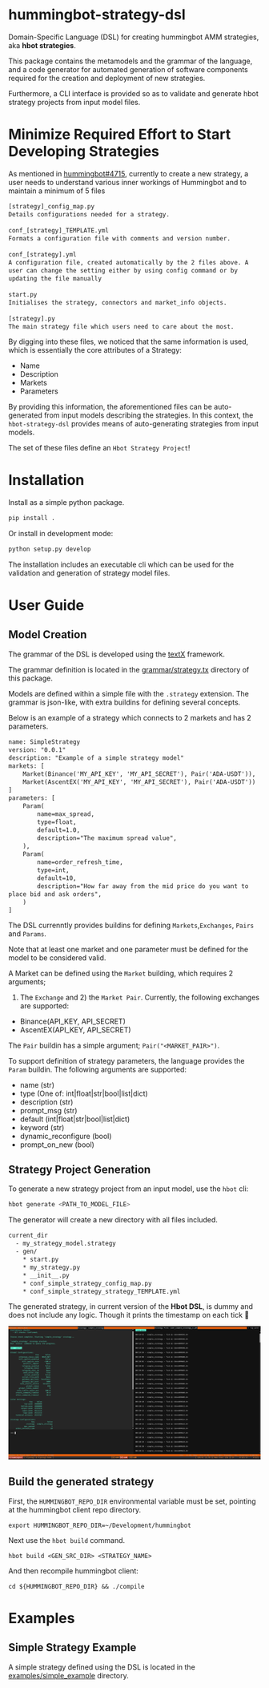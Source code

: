 # hummingbot-strategy-dsl
Domain-Specific Language (DSL) for creating hummingbot AMM strategies, aka
**hbot strategies**.

This package contains the metamodels and the grammar of the language, and a code
generator for automated generation of software components required for the
creation and deployment of new strategies.

Furthermore, a CLI interface is provided so as to validate and generate hbot
strategy projects from input model files.


# Minimize Required Effort to Start Developing Strategies

As mentioned in [hummingbot#4715](https://github.com/hummingbot/hummingbot/issues/4715),
currently to create a new strategy, a user needs to understand various inner workings of Hummingbot and to maintain a minimum of 5 files

```
[strategy]_config_map.py
Details configurations needed for a strategy.

conf_[strategy]_TEMPLATE.yml
Formats a configuration file with comments and version number.

conf_[strategy].yml
A configuration file, created automatically by the 2 files above. A user can change the setting either by using config command or by updating the file manually

start.py
Initialises the strategy, connectors and market_info objects.

[strategy].py
The main strategy file which users need to care about the most.
```

By digging into these files, we noticed that the same information is used, which is essentially the core attributes of a Strategy:

- Name
- Description
- Markets
- Parameters

By providing this information, the aforementioned files can be auto-generated
from input models describing the strategies. In this context, the
`hbot-strategy-dsl` provides means of auto-generating strategies from input
models.

The set of these files define an `Hbot Strategy Project`!

# Installation

Install as a simple python package.

```bash
pip install .
```

Or install in development mode:

```bash
python setup.py develop
```

The installation includes an executable cli which can be used for the validation
and generation of strategy model files.

# User Guide

## Model Creation

The grammar of the DSL is developed using the [textX](https://github.com/textX/textX)
framework.

The grammar definition is located in the [grammar/strategy.tx](https://github.com/klpanagi/hbot-strategy-dsl/blob/main/hbot_strategy_dsl/grammar/strategy.tx) directory of this package.

Models are defined within a simple file with the `.strategy` extension. The
grammar is json-like, with extra buildins for defining several concepts.

Below is an example of a strategy which connects to 2 markets and has 2
parameters.

```
name: SimpleStrategy
version: "0.0.1"
description: "Example of a simple strategy model"
markets: [
    Market(Binance('MY_API_KEY', 'MY_API_SECRET'), Pair('ADA-USDT')),
    Market(AscentEX('MY_API_KEY', 'MY_API_SECRET'), Pair('ADA-USDT'))
]
parameters: [
    Param(
        name=max_spread,
        type=float,
        default=1.0,
        description="The maximum spread value",
    ),
    Param(
        name=order_refresh_time,
        type=int,
        default=10,
        description="How far away from the mid price do you want to place bid and ask orders",
    )
]
```

The DSL currenntly provides buildins for defining `Markets`,`Exchanges`, `Pairs`
and `Params`.

Note that at least one market and one parameter must be defined for the model to
be considered valid.

A Market can be defined using the `Market` building, which requires 2 arguments;
1) The `Exchange` and 2) the `Market Pair`. Currently, the following exchanges
are supported:

- Binance(API_KEY, API_SECRET)
- AscentEX(API_KEY, API_SECRET)

The `Pair` buildin has a simple argument; `Pair("<MARKET_PAIR>")`.

To support definition of strategy parameters, the language provides the `Param`
buildin. The following arguments are supported:

- name (str)
- type (One of: int|float|str|bool|list|dict)
- description (str)
- prompt_msg (str)
- default (int|float|str|bool|list|dict)
- keyword (str)
- dynamic_reconfigure (bool)
- prompt_on_new (bool)


## Strategy Project Generation

To generate a new strategy project from an input model, use the `hbot` cli:

```bash
hbot generate <PATH_TO_MODEL_FILE>
```

The generator will create a new directory with all files included.

```
current_dir
  - my_strategy_model.strategy
  - gen/
    * start.py
    * my_strategy.py
    * __init__.py
    * conf_simple_strategy_config_map.py
    * conf_simple_strategy_strategy_TEMPLATE.yml
```

The generated strategy, in current version of the **Hbot DSL**, is dummy and
does not include any logic.
Though it prints the timestamp on each tick :metal:

![Generated_Strategy_Running](assets/images/gen_bot_running.png)

## Build the generated strategy

First, the `HUMMINGBOT_REPO_DIR` environmental variable must be set, pointing
at the hummingbot client repo directory.

```
export HUMMINGBOT_REPO_DIR=~/Development/hummingbot
```

Next use the `hbot build` command.

```
hbot build <GEN_SRC_DIR> <STRATEGY_NAME>
```

And then recompile hummingbot client:

```
cd ${HUMMINGBOT_REPO_DIR} && ./compile
```

# Examples

## Simple Strategy Example

A simple strategy defined using the DSL is located in the [examples/simple_example](hbot_strategy_dsl/examples/simple_example) directory.
